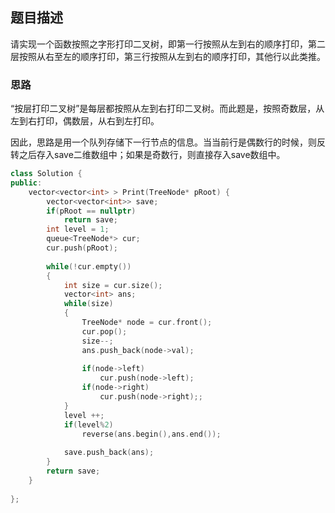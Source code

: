 ## 题目描述
请实现一个函数按照之字形打印二叉树，即第一行按照从左到右的顺序打印，第二层按照从右至左的顺序打印，第三行按照从左到右的顺序打印，其他行以此类推。

### 思路
“按层打印二叉树”是每层都按照从左到右打印二叉树。而此题是，按照奇数层，从左到右打印，偶数层，从右到左打印。

因此，思路是用一个队列存储下一行节点的信息。当当前行是偶数行的时候，则反转之后存入save二维数组中；如果是奇数行，则直接存入save数组中。

```c++
class Solution {
public:
    vector<vector<int> > Print(TreeNode* pRoot) {
        vector<vector<int>> save;
        if(pRoot == nullptr)
            return save;
        int level = 1;
        queue<TreeNode*> cur;
        cur.push(pRoot);
        
        while(!cur.empty())
        {
            int size = cur.size();
            vector<int> ans;
            while(size)
            {
                TreeNode* node = cur.front();
                cur.pop();
                size--;
                ans.push_back(node->val);
                
                if(node->left)
                    cur.push(node->left);
                if(node->right)
                    cur.push(node->right);;
            }
            level ++;
            if(level%2)
                reverse(ans.begin(),ans.end());
            
            save.push_back(ans);
        }
        return save;
    }
    
};
```
